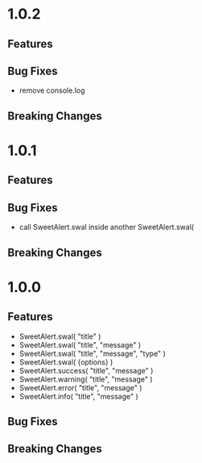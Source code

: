 # 1.0.2

## Features

## Bug Fixes
  - remove console.log

## Breaking Changes


# 1.0.1

## Features

## Bug Fixes
  - call SweetAlert.swal inside another SweetAlert.swal(

## Breaking Changes


# 1.0.0

## Features

  - SweetAlert.swal( "title" )
  - SweetAlert.swal( "title", "message" )
  - SweetAlert.swal( "title", "message", "type" )
  - SweetAlert.swal( {options} )
  - SweetAlert.success( "title", "message" )
  - SweetAlert.warning( "title", "message" )
  - SweetAlert.error( "title", "message" )
  - SweetAlert.info( "title", "message" )

## Bug Fixes

## Breaking Changes